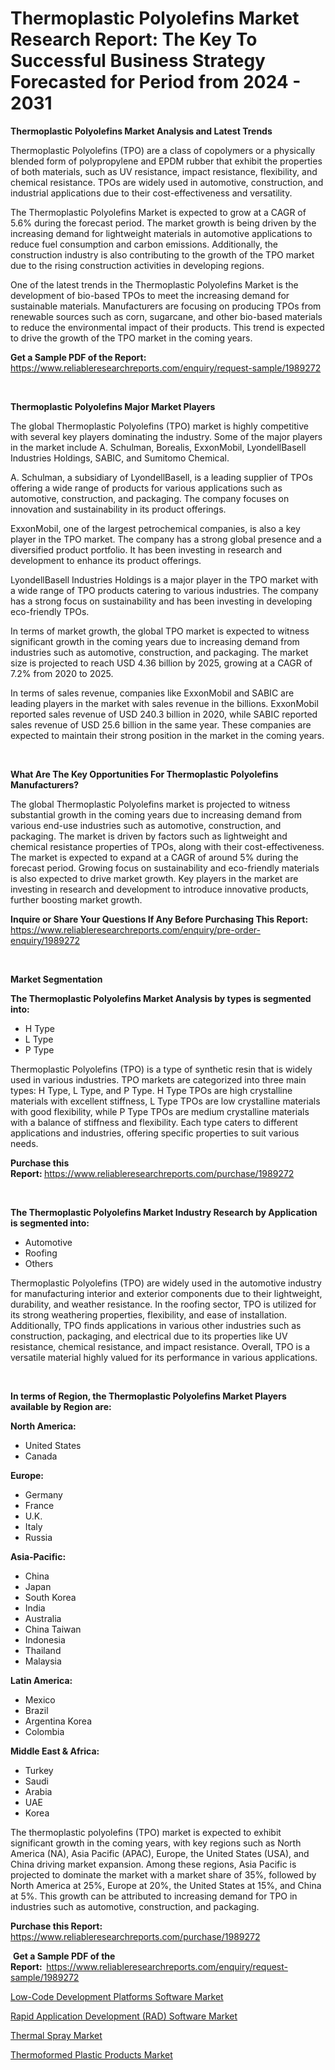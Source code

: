 <p><h1>Thermoplastic Polyolefins Market Research Report: The Key To Successful Business Strategy Forecasted for Period from 2024 - 2031</h1></p><p><strong>Thermoplastic Polyolefins Market Analysis and Latest Trends</strong></p>
<p><p>Thermoplastic Polyolefins (TPO) are a class of copolymers or a physically blended form of polypropylene and EPDM rubber that exhibit the properties of both materials, such as UV resistance, impact resistance, flexibility, and chemical resistance. TPOs are widely used in automotive, construction, and industrial applications due to their cost-effectiveness and versatility.</p><p>The Thermoplastic Polyolefins Market is expected to grow at a CAGR of 5.6% during the forecast period. The market growth is being driven by the increasing demand for lightweight materials in automotive applications to reduce fuel consumption and carbon emissions. Additionally, the construction industry is also contributing to the growth of the TPO market due to the rising construction activities in developing regions.</p><p>One of the latest trends in the Thermoplastic Polyolefins Market is the development of bio-based TPOs to meet the increasing demand for sustainable materials. Manufacturers are focusing on producing TPOs from renewable sources such as corn, sugarcane, and other bio-based materials to reduce the environmental impact of their products. This trend is expected to drive the growth of the TPO market in the coming years.</p></p>
<p><strong>Get a Sample PDF of the Report:&nbsp;</strong> <a href="https://www.reliableresearchreports.com/enquiry/request-sample/1989272">https://www.reliableresearchreports.com/enquiry/request-sample/1989272</a></p>
<p>&nbsp;</p>
<p><strong>Thermoplastic Polyolefins Major Market Players</strong></p>
<p><p>The global Thermoplastic Polyolefins (TPO) market is highly competitive with several key players dominating the industry. Some of the major players in the market include A. Schulman, Borealis, ExxonMobil, LyondellBasell Industries Holdings, SABIC, and Sumitomo Chemical.</p><p>A. Schulman, a subsidiary of LyondellBasell, is a leading supplier of TPOs offering a wide range of products for various applications such as automotive, construction, and packaging. The company focuses on innovation and sustainability in its product offerings.</p><p>ExxonMobil, one of the largest petrochemical companies, is also a key player in the TPO market. The company has a strong global presence and a diversified product portfolio. It has been investing in research and development to enhance its product offerings.</p><p>LyondellBasell Industries Holdings is a major player in the TPO market with a wide range of TPO products catering to various industries. The company has a strong focus on sustainability and has been investing in developing eco-friendly TPOs.</p><p>In terms of market growth, the global TPO market is expected to witness significant growth in the coming years due to increasing demand from industries such as automotive, construction, and packaging. The market size is projected to reach USD 4.36 billion by 2025, growing at a CAGR of 7.2% from 2020 to 2025.</p><p>In terms of sales revenue, companies like ExxonMobil and SABIC are leading players in the market with sales revenue in the billions. ExxonMobil reported sales revenue of USD 240.3 billion in 2020, while SABIC reported sales revenue of USD 25.6 billion in the same year. These companies are expected to maintain their strong position in the market in the coming years.</p></p>
<p>&nbsp;</p>
<p><strong>What Are The Key Opportunities For Thermoplastic Polyolefins Manufacturers?</strong></p>
<p><p>The global Thermoplastic Polyolefins market is projected to witness substantial growth in the coming years due to increasing demand from various end-use industries such as automotive, construction, and packaging. The market is driven by factors such as lightweight and chemical resistance properties of TPOs, along with their cost-effectiveness. The market is expected to expand at a CAGR of around 5% during the forecast period. Growing focus on sustainability and eco-friendly materials is also expected to drive market growth. Key players in the market are investing in research and development to introduce innovative products, further boosting market growth.</p></p>
<p><strong>Inquire or Share Your Questions If Any Before Purchasing This Report:</strong> <a href="https://www.reliableresearchreports.com/enquiry/pre-order-enquiry/1989272">https://www.reliableresearchreports.com/enquiry/pre-order-enquiry/1989272</a></p>
<p>&nbsp;</p>
<p><strong>Market Segmentation</strong></p>
<p><strong>The Thermoplastic Polyolefins Market Analysis by types is segmented into:</strong></p>
<p><ul><li>H Type</li><li>L Type</li><li>P Type</li></ul></p>
<p><p>Thermoplastic Polyolefins (TPO) is a type of synthetic resin that is widely used in various industries. TPO markets are categorized into three main types: H Type, L Type, and P Type. H Type TPOs are high crystalline materials with excellent stiffness, L Type TPOs are low crystalline materials with good flexibility, while P Type TPOs are medium crystalline materials with a balance of stiffness and flexibility. Each type caters to different applications and industries, offering specific properties to suit various needs.</p></p>
<p><strong>Purchase this Report:&nbsp;</strong><a href="https://www.reliableresearchreports.com/purchase/1989272">https://www.reliableresearchreports.com/purchase/1989272</a></p>
<p>&nbsp;</p>
<p><strong>The Thermoplastic Polyolefins Market Industry Research by Application is segmented into:</strong></p>
<p><ul><li>Automotive</li><li>Roofing</li><li>Others</li></ul></p>
<p><p>Thermoplastic Polyolefins (TPO) are widely used in the automotive industry for manufacturing interior and exterior components due to their lightweight, durability, and weather resistance. In the roofing sector, TPO is utilized for its strong weathering properties, flexibility, and ease of installation. Additionally, TPO finds applications in various other industries such as construction, packaging, and electrical due to its properties like UV resistance, chemical resistance, and impact resistance. Overall, TPO is a versatile material highly valued for its performance in various applications.</p></p>
<p>&nbsp;</p>
<p><strong>In terms of Region, the Thermoplastic Polyolefins Market Players available by Region are:</strong></p>
<p>
    <p> <strong> North America: </strong>
        <ul>
            <li>United States</li>
            <li>Canada</li>
        </ul>
        </p> 
    <p> <strong> Europe: </strong>
        <ul>
            <li>Germany</li>
            <li>France</li>
            <li>U.K.</li>
            <li>Italy</li>
            <li>Russia</li>
        </ul>
        </p> 
    <p> <strong> Asia-Pacific: </strong>
        <ul>
            <li>China</li>
            <li>Japan</li>
            <li>South Korea</li>
            <li>India</li>
            <li>Australia</li>
            <li>China Taiwan</li>
            <li>Indonesia</li>
            <li>Thailand</li>
            <li>Malaysia</li>
        </ul>
        </p> 
    <p> <strong> Latin America: </strong>
        <ul>
            <li>Mexico</li>
            <li>Brazil</li>
            <li>Argentina Korea</li>
            <li>Colombia</li>
        </ul>
        </p> 
    <p> <strong> Middle East & Africa: </strong>
        <ul>
            <li>Turkey</li>
            <li>Saudi</li>
            <li>Arabia</li>
            <li>UAE</li>
            <li>Korea</li>
        </ul>
    </p>
    </p>
<p><p>The thermoplastic polyolefins (TPO) market is expected to exhibit significant growth in the coming years, with key regions such as North America (NA), Asia Pacific (APAC), Europe, the United States (USA), and China driving market expansion. Among these regions, Asia Pacific is projected to dominate the market with a market share of 35%, followed by North America at 25%, Europe at 20%, the United States at 15%, and China at 5%. This growth can be attributed to increasing demand for TPO in industries such as automotive, construction, and packaging.</p></p>
<p><strong>Purchase this Report: </strong><a href="https://www.reliableresearchreports.com/purchase/1989272">https://www.reliableresearchreports.com/purchase/1989272</a></p>
<p>&nbsp;<strong>Get a Sample PDF of the Report:&nbsp;&nbsp;</strong><a href="https://www.reliableresearchreports.com/enquiry/request-sample/1989272">https://www.reliableresearchreports.com/enquiry/request-sample/1989272</a></p>
<p><strong></strong></p>
<p><p><a href="https://issuu.com/reportprime-2/docs/low-code-development-platforms-software-market-siz">Low-Code Development Platforms Software Market</a></p><p><a href="https://issuu.com/reportprime-2/docs/rapid-application-development-rad-software-market-">Rapid Application Development (RAD) Software Market</a></p><p><a href="https://github.com/wwwkeltoum/Market-Research-Report-List-2/blob/main/thermal-spray-market.md">Thermal Spray Market</a></p><p><a href="https://github.com/gamblestampleyjenny50m5sl6/Market-Research-Report-List-1/blob/main/thermoformed-plastic-products-market.md">Thermoformed Plastic Products Market</a></p></p>